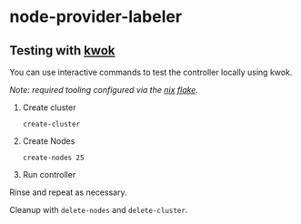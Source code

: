 # node-provider-labeler

## Testing with [kwok](https://kwok.sigs.k8s.io/)

You can use interactive commands to test the controller locally using kwok.

*Note: required tooling configured via the [nix](https://nixos.org/) [flake](./flake.nix).*

1. Create cluster
    ``` shell
    create-cluster
    ```
1. Create Nodes

    ``` shell
    create-nodes 25
    ```
1. Run controller

Rinse and repeat as necessary.

Cleanup with `delete-nodes` and `delete-cluster`.
